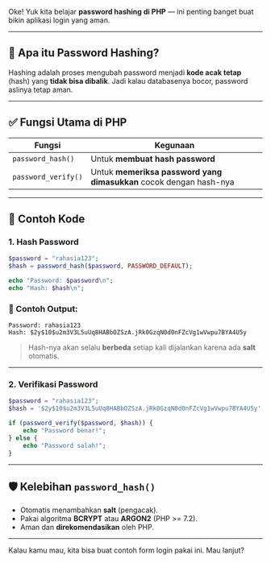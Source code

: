 Oke! Yuk kita belajar **password hashing di PHP** — ini penting banget buat bikin aplikasi login yang aman.

---

## 🔐 Apa itu Password Hashing?
Hashing adalah proses mengubah password menjadi **kode acak tetap** (hash) yang **tidak bisa dibalik**. Jadi kalau databasenya bocor, password aslinya tetap aman.

---

## ✅ Fungsi Utama di PHP

| Fungsi | Kegunaan |
|--------|----------|
| `password_hash()` | Untuk **membuat hash password** |
| `password_verify()` | Untuk **memeriksa password yang dimasukkan** cocok dengan hash-nya |

---

## 🧪 Contoh Kode

### 1. Hash Password
```php
$password = "rahasia123";
$hash = password_hash($password, PASSWORD_DEFAULT);

echo "Password: $password\n";
echo "Hash: $hash\n";
```

### 🔽 Contoh Output:
```
Password: rahasia123
Hash: $2y$10$u2m3V3L5uUq8HABbOZSzA.jRk0GzqN0d0nFZcVg1wVwpu7BYA4U5y
```

> Hash-nya akan selalu **berbeda** setiap kali dijalankan karena ada **salt** otomatis.

---

### 2. Verifikasi Password
```php
$password = "rahasia123";
$hash = '$2y$10$u2m3V3L5uUq8HABbOZSzA.jRk0GzqN0d0nFZcVg1wVwpu7BYA4U5y'; // contoh hash

if (password_verify($password, $hash)) {
    echo "Password benar!";
} else {
    echo "Password salah!";
}
```

---

## 🛡️ Kelebihan `password_hash()`

- Otomatis menambahkan **salt** (pengacak).
- Pakai algoritma **BCRYPT** atau **ARGON2** (PHP >= 7.2).
- Aman dan **direkomendasikan** oleh PHP.

---

Kalau kamu mau, kita bisa buat contoh form login pakai ini. Mau lanjut?